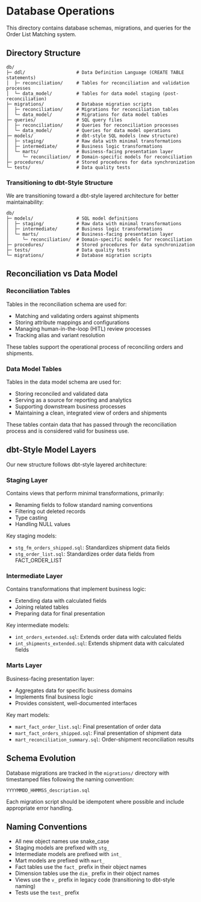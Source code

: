 # Database Operations

This directory contains database schemas, migrations, and queries for the Order List Matching system.

## Directory Structure

```
db/
├─ ddl/                   # Data Definition Language (CREATE TABLE statements)
│  ├─ reconciliation/     # Tables for reconciliation and validation processes
│  └─ data_model/         # Tables for data model staging (post-reconciliation)
├─ migrations/            # Database migration scripts
│  ├─ reconciliation/     # Migrations for reconciliation tables
│  └─ data_model/         # Migrations for data model tables
├─ queries/               # SQL query files
│  ├─ reconciliation/     # Queries for reconciliation processes
│  └─ data_model/         # Queries for data model operations
├─ models/                # dbt-style SQL models (new structure)
│  ├─ staging/            # Raw data with minimal transformations
│  ├─ intermediate/       # Business logic transformations
│  └─ marts/              # Business-facing presentation layer
│     └─ reconciliation/  # Domain-specific models for reconciliation
├─ procedures/            # Stored procedures for data synchronization
└─ tests/                 # Data quality tests
```

### Transitioning to dbt-Style Structure
We are transitioning toward a dbt-style layered architecture for better maintainability:

```
db/
├─ models/                # SQL model definitions
│  ├─ staging/            # Raw data with minimal transformations
│  ├─ intermediate/       # Business logic transformations
│  └─ marts/              # Business-facing presentation layer
│     └─ reconciliation/  # Domain-specific models for reconciliation
├─ procedures/            # Stored procedures for data synchronization
├─ tests/                 # Data quality tests
└─ migrations/            # Database migration scripts
```

## Reconciliation vs Data Model

### Reconciliation Tables
Tables in the reconciliation schema are used for:
- Matching and validating orders against shipments
- Storing attribute mappings and configurations
- Managing human-in-the-loop (HITL) review processes
- Tracking alias and variant resolution

These tables support the operational process of reconciling orders and shipments.

### Data Model Tables
Tables in the data model schema are used for:
- Storing reconciled and validated data
- Serving as a source for reporting and analytics
- Supporting downstream business processes
- Maintaining a clean, integrated view of orders and shipments

These tables contain data that has passed through the reconciliation process and is considered valid for business use.

## dbt-Style Model Layers

Our new structure follows dbt-style layered architecture:

### Staging Layer
Contains views that perform minimal transformations, primarily:
- Renaming fields to follow standard naming conventions
- Filtering out deleted records
- Type casting
- Handling NULL values

Key staging models:
- `stg_fm_orders_shipped.sql`: Standardizes shipment data fields
- `stg_order_list.sql`: Standardizes order data fields from FACT_ORDER_LIST

### Intermediate Layer
Contains transformations that implement business logic:
- Extending data with calculated fields
- Joining related tables
- Preparing data for final presentation

Key intermediate models:
- `int_orders_extended.sql`: Extends order data with calculated fields
- `int_shipments_extended.sql`: Extends shipment data with calculated fields

### Marts Layer
Business-facing presentation layer:
- Aggregates data for specific business domains
- Implements final business logic
- Provides consistent, well-documented interfaces

Key mart models:
- `mart_fact_order_list.sql`: Final presentation of order data
- `mart_fact_orders_shipped.sql`: Final presentation of shipment data
- `mart_reconciliation_summary.sql`: Order-shipment reconciliation results

## Schema Evolution

Database migrations are tracked in the `migrations/` directory with timestamped files following the naming convention:
```
YYYYMMDD_HHMMSS_description.sql
```

Each migration script should be idempotent where possible and include appropriate error handling.

## Naming Conventions

- All new object names use snake_case
- Staging models are prefixed with `stg_`
- Intermediate models are prefixed with `int_`
- Mart models are prefixed with `mart_`
- Fact tables use the `fact_` prefix in their object names
- Dimension tables use the `dim_` prefix in their object names
- Views use the `v_` prefix in legacy code (transitioning to dbt-style naming)
- Tests use the `test_` prefix
